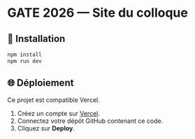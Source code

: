 # GATE 2026 — Site du colloque

## 🚀 Installation

```bash
npm install
npm run dev
```

## 🌐 Déploiement
Ce projet est compatible Vercel.

1. Créez un compte sur [Vercel](https://vercel.com).
2. Connectez votre dépôt GitHub contenant ce code.
3. Cliquez sur **Deploy**.
